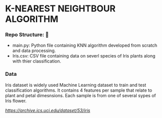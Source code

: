 # K-NEAREST NEIGHTBOUR ALGORITHM

### Repo Structure: 📂
- main.py: Python file containing KNN algorithm developed from scratch and data processing.
- Iris.csv: CSV file containing data on severl species of Iris plants along with thier classification.

### Data
Iris dataset is widely used Machine Learning dataset to train and test classification algorithms. It contains 4 features per sample that relate to plant and petal dimesnsions. Each sample is from one of several sypes of Iris flower.

_https://archive.ics.uci.edu/dataset/53/iris_
